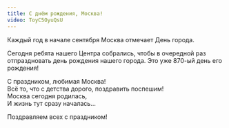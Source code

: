 ```yaml
---
title: С днём рождения, Москва!
video: ToyC5OyuQsU
---
```


Каждый год в начале сентября Москва отмечает День города. 

Сегодня ребята нашего Центра собрались, чтобы в очередной раз отпраздновать день рождения нашего города. Это уже 870-ый день его рождения!

<!--more-->
С праздником, любимая Москва!  
Всё то, что с детства дорого, поздравить поспешим!  
Москва сегодня родилась,  
И жизнь тут сразу началась…

Поздравляем всех с праздником!
